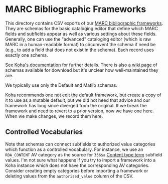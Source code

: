 # MARC Bibliographic Frameworks

This directory contains CSV exports of our [MARC bibliographic frameworks](https://library-staff.cca.edu/cgi-bin/koha/admin/biblio_framework.pl). They are schemas for the basic cataloging editor that define which MARC fields and subfields appear as well as various settings about these fields. Generally, one can use the "advanced" cataloging editor (which is raw MARC in a human-readable format) to circumvent the schema if need be (e.g., to add a field that does not exist in the schema). Each record uses exactly one schema.

See [Koha's documentation](https://koha-community.org/manual/24.11/en/html/administration.html#marc-bibliographic-frameworks) for further details. There is also [a wiki page](https://wiki.koha-community.org/wiki/MARC_frameworks) of schemas available for download but it's unclear how well-maintained they are.

We typically use only the Default and Matlib schemas.

Koha recommends one not edit the default framework, but create a copy of it to use as a mutable default, but we did not heed that advice and our framework has long since diverged from the original. If we break the framework and need to revert to a prior version, now we have one here. When we make changes, we record them here.

## Controlled Vocabularies

Note that schemas can connect subfields to authorized value categories which function as a controlled vocabulary. For instance, we use an `RDA_CONTENT` AV category as the source for `336$a` [Content type term](https://www.loc.gov/marc/bibliographic/bd336.html) subfield values. I'm not sure what happens if you try to import a framework into a Koha instance which does not have the corresponding AV categories. Consider creating empty categories before importing a framework or deleting values from the `authorised_value` column of the CSV.
